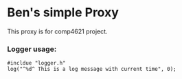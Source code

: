 # Ben's simple Proxy

This proxy is for comp4621 project.


### Logger usage:

```
#incldue "logger.h"
log("^%d^ This is a log message with current time", 0);
```

